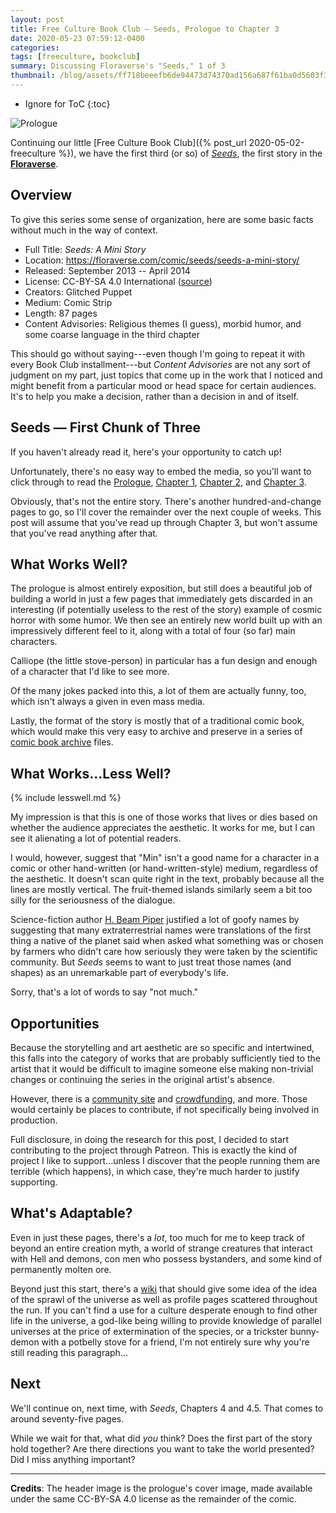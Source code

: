 ```yaml
---
layout: post
title: Free Culture Book Club — Seeds, Prologue to Chapter 3
date: 2020-05-23 07:59:12-0400
categories:
tags: [freeculture, bookclub]
summary: Discussing Floraverse's "Seeds," 1 of 3
thumbnail: /blog/assets/ff718beeefb6de94473d74370ad156a687f61ba0d5603f3de237b98197483e7c.png
---
```


* Ignore for ToC
{:toc}

![Prologue](/blog/assets/ff718beeefb6de94473d74370ad156a687f61ba0d5603f3de237b98197483e7c.png "Prologue")

Continuing our little [Free Culture Book Club]({% post_url 2020-05-02-freeculture %}), we have the first third (or so) of [*Seeds*](https://floraverse.com/comic/seeds/seeds-a-mini-story/), the first story in the [**Floraverse**](https://floraverse.com/).

## Overview

To give this series some sense of organization, here are some basic facts without much in the way of context.

 * Full Title:  *Seeds:  A Mini Story*
 * Location:  <https://floraverse.com/comic/seeds/seeds-a-mini-story/>
 * Released:  September 2013 -- April 2014
 * License:  CC-BY-SA 4.0 International ([source](https://floraverse.com/about/))
 * Creators:  Glitched Puppet
 * Medium:  Comic Strip
 * Length:  87 pages
 * Content Advisories:  Religious themes (I guess), morbid humor, and some coarse language in the third chapter

This should go without saying---even though I'm going to repeat it with every Book Club installment---but *Content Advisories* are not any sort of judgment on my part, just topics that come up in the work that I noticed and might benefit from a particular mood or head space for certain audiences.  It's to help you make a decision, rather than a decision in and of itself.

## Seeds — First Chunk of Three

If you haven't already read it, here's your opportunity to catch up!

Unfortunately, there's no easy way to embed the media, so you'll want to click through to read the [Prologue](https://floraverse.com/comic/seeds-a-mini-story/seeds/prologue/), [Chapter 1](https://floraverse.com/comic/seeds-a-mini-story/seeds/chapter-1/), [Chapter 2](https://floraverse.com/comic/seeds-a-mini-story/seeds/chapter-2/), and [Chapter 3](https://floraverse.com/comic/seeds-a-mini-story/seeds/chapter-3/).

Obviously, that's not the entire story.  There's another hundred-and-change pages to go, so I'll cover the remainder over the next couple of weeks.  This post will assume that you've read up through Chapter 3, but won't assume that you've read anything after that.

## What Works Well?

The prologue is almost entirely exposition, but still does a beautiful job of building a world in just a few pages that immediately gets discarded in an interesting (if potentially useless to the rest of the story) example of cosmic horror with some humor.  We then see an entirely new world built up with an impressively different feel to it, along with a total of four (so far) main characters.

Calliope (the little stove-person) in particular has a fun design and enough of a character that I'd like to see more.

Of the many jokes packed into this, a lot of them are actually funny, too, which isn't always a given in even mass media.

Lastly, the format of the story is mostly that of a traditional comic book, which would make this very easy to archive and preserve in a series of [comic book archive](https://en.wikipedia.org/wiki/Comic_book_archive) files.

## What Works...Less Well?

{% include lesswell.md %}

My impression is that this is one of those works that lives or dies based on whether the audience appreciates the aesthetic.  It works for me, but I can see it alienating a lot of potential readers.

I would, however, suggest that "Min" isn't a good name for a character in a comic or other hand-written (or hand-written-style) medium, regardless of the aesthetic.  It doesn't scan quite right in the text, probably because all the lines are mostly vertical.  The fruit-themed islands similarly seem a bit too silly for the seriousness of the dialogue.

Science-fiction author [H. Beam Piper](https://en.wikipedia.org/wiki/H._Beam_Piper) justified a lot of goofy names by suggesting that many extraterrestrial names were translations of the first thing a native of the planet said when asked what something was or chosen by farmers who didn't care how seriously they were taken by the scientific community.  But *Seeds* seems to want to just treat those names (and shapes) as an unremarkable part of everybody's life.

Sorry, that's a lot of words to say "not much."

## Opportunities

Because the storytelling and art aesthetic are so specific and intertwined, this falls into the category of works that are probably sufficiently tied to the artist that it would be difficult to imagine someone else making non-trivial changes or continuing the series in the original artist's absence.

However, there is a [community site](https://www.deviantart.com/floraverse) and [crowdfunding](https://www.patreon.com/floraverse), and more.  Those would certainly be places to contribute, if not specifically being involved in production.

Full disclosure, in doing the research for this post, I decided to start contributing to the project through Patreon.  This is exactly the kind of project I like to support...unless I discover that the people running them are terrible (which happens), in which case, they're much harder to justify supporting.

## What's Adaptable?

Even in just these pages, there's a *lot*, too much for me to keep track of beyond an entire creation myth, a world of strange creatures that interact with Hell and demons, con men who possess bystanders, and some kind of permanently molten ore.

Beyond just this start, there's a [wiki](https://floraverse.com/wiki/) that should give some idea of the idea of the sprawl of the universe as well as profile pages scattered throughout the run.  If you can't find a use for a culture desperate enough to find other life in the universe, a god-like being willing to provide knowledge of parallel universes at the price of extermination of the species, or a trickster bunny-demon with a potbelly stove for a friend, I'm not entirely sure why you're still reading this paragraph...

## Next

We'll continue on, next time, with *Seeds*, Chapters 4 and 4.5.  That comes to around seventy-five pages.

While we wait for that, what did *you* think?  Does the first part of the story hold together?  Are there directions you want to take the world presented?  Did I miss anything important?

* * *

**Credits**:  The header image is the prologue's cover image, made available under the same CC-BY-SA 4.0 license as the remainder of the comic.
